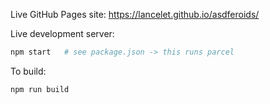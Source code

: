 Live GitHub Pages site: https://lancelet.github.io/asdferoids/

Live development server:

``` sh
npm start   # see package.json -> this runs parcel
```

To build:

``` sh
npm run build 
```
